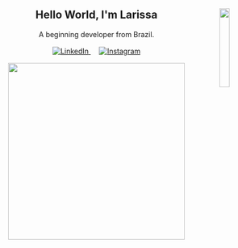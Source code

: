 <h2 align = "center"><img src= "https://i.pinimg.com/originals/5b/79/61/5b79617e87149ba691fed680cde2e5d3.gif" width = 20% align = "right"/>Hello World, I'm Larissa</h1>
<p align = center> A beginning developer from Brazil. </p>
<p align = center>    
    <a href=https://www.linkedin.com/in/larissa-fernandes->
      <img src="https://img.shields.io/badge/LinkedIn-0077B5?style=for-the-badge&logo=linkedin&logoColor=white" alt="LinkedIn"/>
  </a>ㅤ
    <a href=https://instagram.com/nee.bovary>
      <img src="https://img.shields.io/badge/Instagram-E4405F?style=for-the-badge&logo=instagram&logoColor=white" alt="Instagram"/>
  </a>
</p>
<p align="center">
  <a href="#"><img src="https://camo.githubusercontent.com/74fd34a09e268f0626cc85ca4a6750dd83686fe269c36b25f9d2118dbde2ec4d/68747470733a2f2f6769746875622d726561646d652d73746174732e76657263656c2e6170702f6170693f757365726e616d653d4c6172697373612d4665726e616e646573267468656d653d6461726b2673686f775f69636f6e733d7472756526686964653d737461727326" data-canonical-src="https://github-readme-stats.vercel.app/api?username=Larissa-Fernandes&amp;show_icons=true&amp;count_private=true&amp;theme=dark" style="max-width:100%;" width="350"></a>
</p>
    
<!---
Larissa-Fernandes/Larissa-Fernandes is a ✨ special ✨ repository because its `README.md` (this file) appears on your GitHub profile.
You can click the Preview link to take a look at your changes.
- 👀 I’m interested in game development
- 🌱 I’m currently learning:
  - HTML
  - CSS
  - JavaScript
  - Game Design
--->
